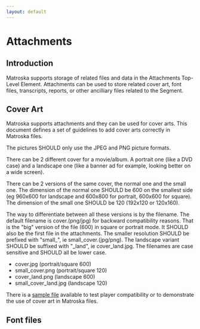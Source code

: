 ```yaml
---
layout: default
---
```


# Attachments

## Introduction

Matroska supports storage of related files and data in the Attachments Top-Level Element. Attachments can be used to store related cover art, font files, transcripts, reports, or other ancilliary files related to the Segment.

## Cover Art

Matroska supports attachments and they can be used for cover arts. This document defines a set of guidelines to add cover arts correctly in Matroska files.

The pictures SHOULD only use the JPEG and PNG picture formats.

There can be 2 different cover for a movie/album. A portrait one (like a DVD case) and a landscape one (like a banner ad for example, looking better on a wide screen).

There can be 2 versions of the same cover, the normal one and the small one. The dimension of the normal one SHOULD be 600 on the smallest side (eg 960x600 for landscape and 600x800 for portrait, 600x600 for square). The dimension of the small one SHOULD be 120 (192x120 or 120x160).

The way to differentiate between all these versions is by the filename. The default filename is cover.(png/jpg) for backward compatibility reasons. That is the "big" version of the file (600) in square or portrait mode. It SHOULD also be the first file in the attachments. The smaller resolution SHOULD be prefixed with "small_", ie small_cover.(jpg/png). The landscape variant SHOULD be suffixed with "_land", ie cover_land.jpg. The filenames are case sensitive and SHOULD all be lower case.

*   cover.jpg (portrait/square 600)
*   small_cover.png (portrait/square 120)
*   cover_land.png (landscape 600)
*   small_cover_land.jpg (landscape 120)

There is a [sample file](https://sourceforge.net/projects/matroska/files/test_files/cover_art.mkv/download) available to test player compatibility or to demonstrate the use of cover art in Matroska files.

## Font files

